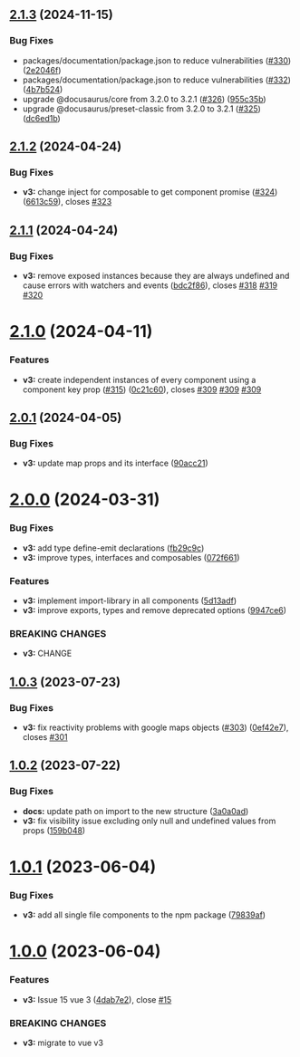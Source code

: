 ## [2.1.3](https://github.com/diegoazh/gmap-vue/compare/gmv3_v2.1.2...gmv3_v2.1.3) (2024-11-15)


### Bug Fixes

* packages/documentation/package.json to reduce vulnerabilities ([#330](https://github.com/diegoazh/gmap-vue/issues/330)) ([2e2046f](https://github.com/diegoazh/gmap-vue/commit/2e2046fcfc4f7e88e86f39dcd72cc514781175fe))
* packages/documentation/package.json to reduce vulnerabilities ([#332](https://github.com/diegoazh/gmap-vue/issues/332)) ([4b7b524](https://github.com/diegoazh/gmap-vue/commit/4b7b5244bc208c6495c6b5c4733d7fb84a38c099))
* upgrade @docusaurus/core from 3.2.0 to 3.2.1 ([#326](https://github.com/diegoazh/gmap-vue/issues/326)) ([955c35b](https://github.com/diegoazh/gmap-vue/commit/955c35bca5913eebb80c3f96c519f582656d6bbb))
* upgrade @docusaurus/preset-classic from 3.2.0 to 3.2.1 ([#325](https://github.com/diegoazh/gmap-vue/issues/325)) ([dc6ed1b](https://github.com/diegoazh/gmap-vue/commit/dc6ed1bc1f9cb411f955f98f6a6e03498d4e46af))

## [2.1.2](https://github.com/diegoazh/gmap-vue/compare/gmv3_v2.1.1...gmv3_v2.1.2) (2024-04-24)


### Bug Fixes

* **v3:** change inject for composable to get component promise  ([#324](https://github.com/diegoazh/gmap-vue/issues/324)) ([6613c59](https://github.com/diegoazh/gmap-vue/commit/6613c59a14887986412a73b3611829db299455e4)), closes [#323](https://github.com/diegoazh/gmap-vue/issues/323)

## [2.1.1](https://github.com/diegoazh/gmap-vue/compare/gmv3_v2.1.0...gmv3_v2.1.1) (2024-04-24)


### Bug Fixes

* **v3:** remove exposed instances because they are always undefined and cause errors with watchers and events ([bdc2f86](https://github.com/diegoazh/gmap-vue/commit/bdc2f8618c1b88c955ce116f5b25aabe5a70da44)), closes [#318](https://github.com/diegoazh/gmap-vue/issues/318) [#319](https://github.com/diegoazh/gmap-vue/issues/319) [#320](https://github.com/diegoazh/gmap-vue/issues/320)

# [2.1.0](https://github.com/diegoazh/gmap-vue/compare/gmv3_v2.0.1...gmv3_v2.1.0) (2024-04-11)


### Features

* **v3:** create independent instances of every component using a component key prop ([#315](https://github.com/diegoazh/gmap-vue/issues/315)) ([0c21c60](https://github.com/diegoazh/gmap-vue/commit/0c21c608125c37115a8625b1e1cdcf9e081ac6fd)), closes [#309](https://github.com/diegoazh/gmap-vue/issues/309) [#309](https://github.com/diegoazh/gmap-vue/issues/309) [#309](https://github.com/diegoazh/gmap-vue/issues/309)

## [2.0.1](https://github.com/diegoazh/gmap-vue/compare/gmv3_v2.0.0...gmv3_v2.0.1) (2024-04-05)


### Bug Fixes

* **v3:** update map props and its interface ([90acc21](https://github.com/diegoazh/gmap-vue/commit/90acc21ee6c1649ca5d5124209cfbd706996c501))

# [2.0.0](https://github.com/diegoazh/gmap-vue/compare/gmv3_v1.0.3...gmv3_v2.0.0) (2024-03-31)


### Bug Fixes

* **v3:** add type define-emit declarations ([fb29c9c](https://github.com/diegoazh/gmap-vue/commit/fb29c9c40e902525f875be75c55188647015614c))
* **v3:** improve types, interfaces and composables ([072f661](https://github.com/diegoazh/gmap-vue/commit/072f661f34802a6d2a2f7395d03290254dd75c1a))


### Features

* **v3:** implement import-library in all components ([5d13adf](https://github.com/diegoazh/gmap-vue/commit/5d13adfa03021648ffbf4abb8d9569e15bbd6af6))
* **v3:** improve exports, types and remove deprecated options ([9947ce6](https://github.com/diegoazh/gmap-vue/commit/9947ce6df1c920e5298ca41ceec82909dcb77c06))


### BREAKING CHANGES

* **v3:** CHANGE

## [1.0.3](https://github.com/diegoazh/gmap-vue/compare/gmv3_v1.0.2...gmv3_v1.0.3) (2023-07-23)


### Bug Fixes

* **v3:** fix reactivity problems with google maps objects ([#303](https://github.com/diegoazh/gmap-vue/issues/303)) ([0ef42e7](https://github.com/diegoazh/gmap-vue/commit/0ef42e7d04e522cc5ef72d8264fea15c5f273346)), closes [#301](https://github.com/diegoazh/gmap-vue/issues/301)

## [1.0.2](https://github.com/diegoazh/gmap-vue/compare/gmv3_v1.0.1...gmv3_v1.0.2) (2023-07-22)


### Bug Fixes

* **docs:** update path on import to the new structure ([3a0a0ad](https://github.com/diegoazh/gmap-vue/commit/3a0a0adf0870c5fc0d2e20ffabaa0bdb659198a7))
* **v3:** fix visibility issue excluding only null and undefined values from props ([159b048](https://github.com/diegoazh/gmap-vue/commit/159b04878c2a285f4cbf3ee259350da369b0cb73))

# [1.0.1](https://github.com/diegoazh/gmap-vue/compare/gmv3_v1.0.0...gmv3_v1.0.1) (2023-06-04)


### Bug Fixes

* **v3:** add all single file components to the npm package ([79839af](https://github.com/diegoazh/gmap-vue/commit/79839afd65a582faec977f0eabea8a4309fb9d6c))

# [1.0.0](https://github.com/diegoazh/gmap-vue/compare/v3.5.4...gmv3_v1.0.0) (2023-06-04)


### Features

* **v3:** Issue 15 vue 3 ([4dab7e2](https://github.com/diegoazh/gmap-vue/commit/4dab7e292bf9a38e7f63b33694d4d06e2ee0f2b6)), close [#15](https://github.com/diegoazh/gmap-vue/issues/15)


### BREAKING CHANGES

* **v3:** migrate to vue v3
